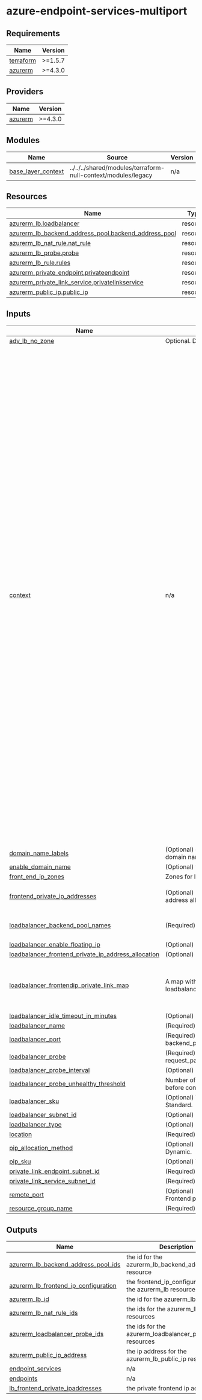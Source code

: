 # azure-endpoint-services-multiport

<!-- BEGINNING OF PRE-COMMIT-TERRAFORM DOCS HOOK -->
## Requirements

| Name | Version |
|------|---------|
| <a name="requirement_terraform"></a> [terraform](#requirement\_terraform) | >=1.5.7 |
| <a name="requirement_azurerm"></a> [azurerm](#requirement\_azurerm) | >=4.3.0 |

## Providers

| Name | Version |
|------|---------|
| <a name="provider_azurerm"></a> [azurerm](#provider\_azurerm) | >=4.3.0 |

## Modules

| Name | Source | Version |
|------|--------|---------|
| <a name="module_base_layer_context"></a> [base\_layer\_context](#module\_base\_layer\_context) | ../../../shared/modules/terraform-null-context/modules/legacy | n/a |

## Resources

| Name | Type |
|------|------|
| [azurerm_lb.loadbalancer](https://registry.terraform.io/providers/hashicorp/azurerm/latest/docs/resources/lb) | resource |
| [azurerm_lb_backend_address_pool.backend_address_pool](https://registry.terraform.io/providers/hashicorp/azurerm/latest/docs/resources/lb_backend_address_pool) | resource |
| [azurerm_lb_nat_rule.nat_rule](https://registry.terraform.io/providers/hashicorp/azurerm/latest/docs/resources/lb_nat_rule) | resource |
| [azurerm_lb_probe.probe](https://registry.terraform.io/providers/hashicorp/azurerm/latest/docs/resources/lb_probe) | resource |
| [azurerm_lb_rule.rules](https://registry.terraform.io/providers/hashicorp/azurerm/latest/docs/resources/lb_rule) | resource |
| [azurerm_private_endpoint.privateendpoint](https://registry.terraform.io/providers/hashicorp/azurerm/latest/docs/resources/private_endpoint) | resource |
| [azurerm_private_link_service.privatelinkservice](https://registry.terraform.io/providers/hashicorp/azurerm/latest/docs/resources/private_link_service) | resource |
| [azurerm_public_ip.public_ip](https://registry.terraform.io/providers/hashicorp/azurerm/latest/docs/resources/public_ip) | resource |

## Inputs

| Name | Description | Type | Default | Required |
|------|-------------|------|---------|:--------:|
| <a name="input_adv_lb_no_zone"></a> [adv\_lb\_no\_zone](#input\_adv\_lb\_no\_zone) | Optional. Do not assign a zone to the loadbalancer | `bool` | `false` | no |
| <a name="input_context"></a> [context](#input\_context) | n/a | <pre>object({<br/>    account_id             = string<br/>    additional_tags        = map(string)<br/>    build_user             = string<br/>    business               = string<br/>    customer               = string<br/>    delimiter              = string<br/>    environment            = string<br/>    environment_salt       = string<br/>    generated_by           = string<br/>    include_customer_label = bool<br/>    label_order            = list(string)<br/>    managed_by             = string<br/>    module                 = string<br/>    module_version         = string<br/>    name_prefix            = string<br/>    organization           = string<br/>    owner                  = string<br/>    partition              = string<br/>    parent_module          = string<br/>    parent_module_version  = string<br/>    regex_replace_chars    = string<br/>    region                 = string<br/>    root_module            = string<br/>    security_boundary      = string<br/><br/>    custom_values = object({<br/>      kv     = map(string)<br/>      locals = any<br/>      tags = list(object({<br/>        name     = string<br/>        value    = string<br/>        required = bool<br/>      }))<br/>    })<br/><br/>    environment_values = object({<br/>      kv     = map(string)<br/>      locals = any<br/>      tags = list(object({<br/>        name     = string<br/>        value    = string<br/>        required = bool<br/>      }))<br/>    })<br/><br/>    module_values = object({<br/>      kv     = map(string)<br/>      locals = any<br/>      tags = list(object({<br/>        name     = string<br/>        value    = string<br/>        required = bool<br/>      }))<br/>    })<br/><br/>    resource_tags = list(<br/>      object({<br/>        name         = string<br/>        value        = string<br/>        required     = bool<br/>        pass_context = bool<br/>      })<br/>    )<br/><br/>  })</pre> | `null` | no |
| <a name="input_domain_name_labels"></a> [domain\_name\_labels](#input\_domain\_name\_labels) | (Optional) domain name label. This is only needed if we use public IPs/Azure domain names | `list(string)` | `[]` | no |
| <a name="input_enable_domain_name"></a> [enable\_domain\_name](#input\_enable\_domain\_name) | (Optional) whether to use domain name or not | `bool` | `false` | no |
| <a name="input_front_end_ip_zones"></a> [front\_end\_ip\_zones](#input\_front\_end\_ip\_zones) | Zones for loadbalancer frontend IP. | `list(string)` | n/a | yes |
| <a name="input_frontend_private_ip_addresses"></a> [frontend\_private\_ip\_addresses](#input\_frontend\_private\_ip\_addresses) | (Optional) private ip addresses to assign to frontend. Use it with type = private and address allocation is static. | `list(string)` | <pre>[<br/>  ""<br/>]</pre> | no |
| <a name="input_loadbalancer_backend_pool_names"></a> [loadbalancer\_backend\_pool\_names](#input\_loadbalancer\_backend\_pool\_names) | (Required)list of names of LB backend pools. | `list(string)` | <pre>[<br/>  "default-backendpool"<br/>]</pre> | no |
| <a name="input_loadbalancer_enable_floating_ip"></a> [loadbalancer\_enable\_floating\_ip](#input\_loadbalancer\_enable\_floating\_ip) | (Optional) Enable floating ip for load balancer or not. | `bool` | `false` | no |
| <a name="input_loadbalancer_frontend_private_ip_address_allocation"></a> [loadbalancer\_frontend\_private\_ip\_address\_allocation](#input\_loadbalancer\_frontend\_private\_ip\_address\_allocation) | (Optional) Frontend ip allocation type (Static or Dynamic) | `string` | `"Dynamic"` | no |
| <a name="input_loadbalancer_frontendip_private_link_map"></a> [loadbalancer\_frontendip\_private\_link\_map](#input\_loadbalancer\_frontendip\_private\_link\_map) | A map with loadbalancer\_frontend\_ip\_name/private\_link\_service\_name/private\_endpoint\_name. | <pre>map(object({<br/>    loadbalancer_frontend_ip_name = string<br/>    private_link_service_name     = string<br/>    private_endpoint_name         = string<br/>  }))</pre> | n/a | yes |
| <a name="input_loadbalancer_idle_timeout_in_minutes"></a> [loadbalancer\_idle\_timeout\_in\_minutes](#input\_loadbalancer\_idle\_timeout\_in\_minutes) | (Optional) idle timeout in mins | `number` | `5` | no |
| <a name="input_loadbalancer_name"></a> [loadbalancer\_name](#input\_loadbalancer\_name) | (Required) Name for the loadbalancer | `string` | n/a | yes |
| <a name="input_loadbalancer_port"></a> [loadbalancer\_port](#input\_loadbalancer\_port) | (Required) Protocols to be used for lb rules. Format as [frontend\_port, protocol, backend\_port,backend\_pool\_name,loadbalancer\_frontendip\_private\_link\_map\_key] | `map(any)` | n/a | yes |
| <a name="input_loadbalancer_probe"></a> [loadbalancer\_probe](#input\_loadbalancer\_probe) | (Required) Protocols to be used for lb health probes. Format as [protocol, port, request\_path] | `map(any)` | `{}` | no |
| <a name="input_loadbalancer_probe_interval"></a> [loadbalancer\_probe\_interval](#input\_loadbalancer\_probe\_interval) | (Optional) Interval in seconds the load balancer health probe rule does a check | `number` | `5` | no |
| <a name="input_loadbalancer_probe_unhealthy_threshold"></a> [loadbalancer\_probe\_unhealthy\_threshold](#input\_loadbalancer\_probe\_unhealthy\_threshold) | Number of times the load balancer health probe has an unsuccessful attempt before considering the endpoint unhealthy. | `number` | `2` | no |
| <a name="input_loadbalancer_sku"></a> [loadbalancer\_sku](#input\_loadbalancer\_sku) | (Optional) The SKU of the Azure Load Balancer. Accepted values are Basic and Standard. | `string` | `"Standard"` | no |
| <a name="input_loadbalancer_subnet_id"></a> [loadbalancer\_subnet\_id](#input\_loadbalancer\_subnet\_id) | (Optional) LB subnet id to use when in private mode | `string` | `""` | no |
| <a name="input_loadbalancer_type"></a> [loadbalancer\_type](#input\_loadbalancer\_type) | (Optional) Defined if the loadbalancer is private or public | `string` | `"private"` | no |
| <a name="input_location"></a> [location](#input\_location) | (Required) The location/region where the LB will be created. | `string` | n/a | yes |
| <a name="input_pip_allocation_method"></a> [pip\_allocation\_method](#input\_pip\_allocation\_method) | (Optional)  Defines how public IP address is assigned. Options are Static or Dynamic. | `string` | `"Dynamic"` | no |
| <a name="input_pip_sku"></a> [pip\_sku](#input\_pip\_sku) | (Optional) The SKU of Azure public ip. Accepted values are Basic and Standard. | `string` | `"Standard"` | no |
| <a name="input_private_link_endpoint_subnet_id"></a> [private\_link\_endpoint\_subnet\_id](#input\_private\_link\_endpoint\_subnet\_id) | (Required) Subnet id for the Private Endpoint | `any` | n/a | yes |
| <a name="input_private_link_service_subnet_id"></a> [private\_link\_service\_subnet\_id](#input\_private\_link\_service\_subnet\_id) | (Required) Subnet id for the Private Link Service | `any` | n/a | yes |
| <a name="input_remote_port"></a> [remote\_port](#input\_remote\_port) | (Optional) Protocols to be used for remote vm access. [protocol, backend\_port].  Frontend port will be automatically generated starting at 60000 and in the output. | `map(any)` | `{}` | no |
| <a name="input_resource_group_name"></a> [resource\_group\_name](#input\_resource\_group\_name) | (Required) The name of the resource group for the load balancer. | `string` | n/a | yes |

## Outputs

| Name | Description |
|------|-------------|
| <a name="output_azurerm_lb_backend_address_pool_ids"></a> [azurerm\_lb\_backend\_address\_pool\_ids](#output\_azurerm\_lb\_backend\_address\_pool\_ids) | the id for the azurerm\_lb\_backend\_address\_pool resource |
| <a name="output_azurerm_lb_frontend_ip_configuration"></a> [azurerm\_lb\_frontend\_ip\_configuration](#output\_azurerm\_lb\_frontend\_ip\_configuration) | the frontend\_ip\_configuration for the azurerm\_lb resource |
| <a name="output_azurerm_lb_id"></a> [azurerm\_lb\_id](#output\_azurerm\_lb\_id) | the id for the azurerm\_lb resource |
| <a name="output_azurerm_lb_nat_rule_ids"></a> [azurerm\_lb\_nat\_rule\_ids](#output\_azurerm\_lb\_nat\_rule\_ids) | the ids for the azurerm\_lb\_nat\_rule resources |
| <a name="output_azurerm_loadbalancer_probe_ids"></a> [azurerm\_loadbalancer\_probe\_ids](#output\_azurerm\_loadbalancer\_probe\_ids) | the ids for the azurerm\_loadbalancer\_probe resources |
| <a name="output_azurerm_public_ip_address"></a> [azurerm\_public\_ip\_address](#output\_azurerm\_public\_ip\_address) | the ip address for the azurerm\_lb\_public\_ip resource |
| <a name="output_endpoint_services"></a> [endpoint\_services](#output\_endpoint\_services) | n/a |
| <a name="output_endpoints"></a> [endpoints](#output\_endpoints) | n/a |
| <a name="output_lb_frontend_private_ipaddresses"></a> [lb\_frontend\_private\_ipaddresses](#output\_lb\_frontend\_private\_ipaddresses) | the private frontend ip addresses |
<!-- END OF PRE-COMMIT-TERRAFORM DOCS HOOK -->
